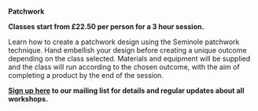 **Patchwork**

**Classes start from £22.50 per person for a 3 hour session.**

Learn how to create a patchwork design using the Seminole patchwork technique. Hand embellish your design before creating a unique outcome depending on the class selected.
Materials and equipment will be supplied and the class will run according to the chosen outcome, with the aim of completing a product by the end of the session.

**[Sign up here](/contact)  to our mailing list for details and regular updates about all workshops.**
